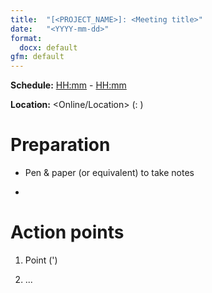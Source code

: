 ```yaml
---
title:  "[<PROJECT_NAME>]: <Meeting title>"
date:   "<YYYY-mm-dd>"
format:
  docx: default
gfm: default
---
```


**Schedule:** <HH:mm> <timezone> - <HH:mm> <timezone>

**Location:** <Online/Location> (<Platform>: <URL>)

# Preparation

-   Pen & paper (or equivalent) to take notes

-   <Previous task>

# Action points

1.  Point (<duration>')

2.  ...
